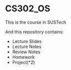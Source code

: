 # CS302_OS
This is the course in SUSTech

And this repository contains:
+ Lecture Slides
+ Lecture Notes
+ Review Notes
+ Homework
+ Project(*2)
